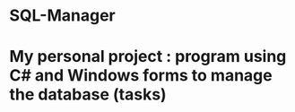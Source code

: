 # SQL-Manager
# My personal project : program using C# and Windows forms to manage the database (tasks)
